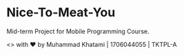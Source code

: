 # Nice-To-Meat-You

Mid-term Project for Mobile Programming Course.

<> with ♥
by Muhammad Khatami | 1706044055 | TKTPL-A

